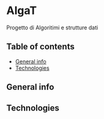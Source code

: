 # AlgaT
Progetto di Algoritimi e strutture dati

## Table of contents
* [General info](#general-info)
* [Technologies](#technologies)

## General info

## Technologies
